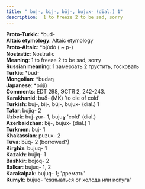 ```yaml
---
title: " buj-, bij-, büj-, bujux- (dial.) 1"
description:  1 to freeze 2 to be sad, sorry
---
```


<strong>Proto-Turkic</strong>:  *bud-<br>
<strong>Altaic etymology</strong>:  Altaic etymology<br>
<strong> Proto-Altaic</strong>:  *bi̯údò ( ~ p-)<br>
<strong>Nostratic</strong>:  Nostratic<br>
<strong>Meaning</strong>:  1 to freeze 2 to be sad, sorry<br>
<strong>Russian meaning</strong>:  1 замерзать 2 грустить, тосковать<br>
<strong>Turkic</strong>:  *bud-<br>
<strong>Mongolian</strong>:  *budaŋ<br>
<strong>Japanese</strong>:  *pújù<br>
<strong>Comments</strong>:  EDT 298, ЭСТЯ 2, 242-243.<br>
<strong>Karakhanid</strong>:  buδ- (MK) 'to die of cold'<br>
<strong>Turkish</strong>:  buj-, bij-, büj-, bujux- (dial.) 1<br>
<strong>Tatar</strong>:  bojɨq- 2<br>
<strong>Uzbek</strong>:  buj-ɣur- 1, bujuɣ 'cold' (dial.)<br>
<strong>Azerbaidzhan</strong>:  bɨj-, bujux- (dial.) 1<br>
<strong>Turkmen</strong>:  buj- 1<br>
<strong>Khakassian</strong>:  puzux- 2<br>
<strong>Tuva</strong>:  būq- 2 (borrowed?)<br>
<strong>Kirghiz</strong>:  bujuq- 1<br>
<strong>Kazakh</strong>:  bujɨq- 1<br>
<strong>Bashkir</strong>:  bojoq- 2<br>
<strong>Balkar</strong>:  bujuq- 1, 2<br>
<strong>Karakalpak</strong>:  bujuq- 1; 'дремать'<br>
<strong>Kumyk</strong>:  bujuq- 'сжиматься от холода или испуга'<br>


